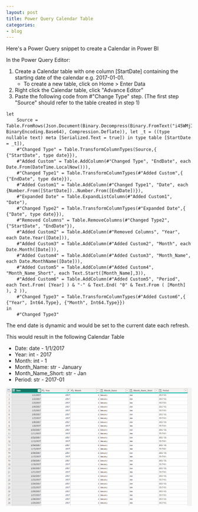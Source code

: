 ```yaml
---
layout: post
title: Power Query Calendar Table
categories:
- blog
---
```


Here's a Power Query snippet to create a Calendar in Power BI

In the Power Query Editor:

1. Create a Calendar table with one column [StartDate] containing the starting date of the calendar e.g. 2017-01-01.  
    - To create a new table, click on Home > Enter Data
2. Right click the Calendar table, click "Advance Editor"
3. Paste the following code from #"Change Type" step. (The first step "Source" should refer to the table created in step 1)


```
let
    Source = Table.FromRows(Json.Document(Binary.Decompress(Binary.FromText("i45WMjIwMtY1MAQipdhYAA==", BinaryEncoding.Base64), Compression.Deflate)), let _t = ((type nullable text) meta [Serialized.Text = true]) in type table [StartDate = _t]),
    #"Changed Type" = Table.TransformColumnTypes(Source,{ {"StartDate", type date}}),
    #"Added Custom" = Table.AddColumn(#"Changed Type", "EndDate", each Date.From(DateTime.LocalNow())),
    #"Changed Type1" = Table.TransformColumnTypes(#"Added Custom",{ {"EndDate", type date}}),
    #"Added Custom1" = Table.AddColumn(#"Changed Type1", "Date", each {Number.From([StartDate])..Number.From([EndDate])}),
    #"Expanded Date" = Table.ExpandListColumn(#"Added Custom1", "Date"),
    #"Changed Type2" = Table.TransformColumnTypes(#"Expanded Date",{ {"Date", type date}}),
    #"Removed Columns" = Table.RemoveColumns(#"Changed Type2",{"StartDate", "EndDate"}),
    #"Added Custom2" = Table.AddColumn(#"Removed Columns", "Year", each Date.Year([Date])),
    #"Added Custom3" = Table.AddColumn(#"Added Custom2", "Month", each Date.Month([Date])),
    #"Added Custom4" = Table.AddColumn(#"Added Custom3", "Month_Name", each Date.MonthName([Date])),
    #"Added Custom5" = Table.AddColumn(#"Added Custom4", "Month_Name_Short", each Text.Start([Month_Name],3)),
    #"Added Custom6" = Table.AddColumn(#"Added Custom5", "Period", each Text.From( [Year] ) & "-" & Text.End( "0" & Text.From ( [Month] ), 2 )),
    #"Changed Type3" = Table.TransformColumnTypes(#"Added Custom6",{ {"Year", Int64.Type}, {"Month", Int64.Type}})
in
    #"Changed Type3"

```

The end date is dynamic and would be set to the current date each refresh.

This would result in the following Calendar Table

- Date: date - 1/1/2017
- Year: int - 2017
- Month: int - 1
- Month_Name: str - January
- Month_Name_Short: str - Jan
- Period: str - 2017-01

<center><img src="/assets/images/power-query-calendar-table.png" alt="power-query-calendar-table" width="800"/></center>


